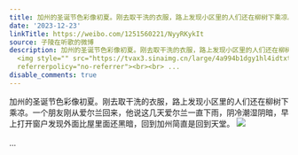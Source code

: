 ```yaml
---
title: 加州的圣诞节色彩像初夏。刚去取干洗的衣服，路上发现小区里的人们还在柳树下乘凉。一个朋友刚从爱尔兰回来，他说这几天爱尔兰一直下雨，阴冷潮湿阴暗，早上打开...
date: '2023-12-23'
linkTitle: https://weibo.com/1251560221/NyyRKykIt
source: 子陵在听歌的微博
description: 加州的圣诞节色彩像初夏。刚去取干洗的衣服，路上发现小区里的人们还在柳树下乘凉。一个朋友刚从爱尔兰回来，他说这几天爱尔兰一直下雨，阴冷潮湿阴暗，早上打开窗户发现外面比屋里面还黑暗，回到加州简直是回到天堂。
  <img style="" src="https://tvax3.sinaimg.cn/large/4a994b1dgy1hl4idtxt0bj21400u01ct.jpg"
  referrerpolicy="no-referrer"><br><br> ...
disable_comments: true
---
```

加州的圣诞节色彩像初夏。刚去取干洗的衣服，路上发现小区里的人们还在柳树下乘凉。一个朋友刚从爱尔兰回来，他说这几天爱尔兰一直下雨，阴冷潮湿阴暗，早上打开窗户发现外面比屋里面还黑暗，回到加州简直是回到天堂。 <img style="" src="https://tvax3.sinaimg.cn/large/4a994b1dgy1hl4idtxt0bj21400u01ct.jpg" referrerpolicy="no-referrer"><br><br> ...